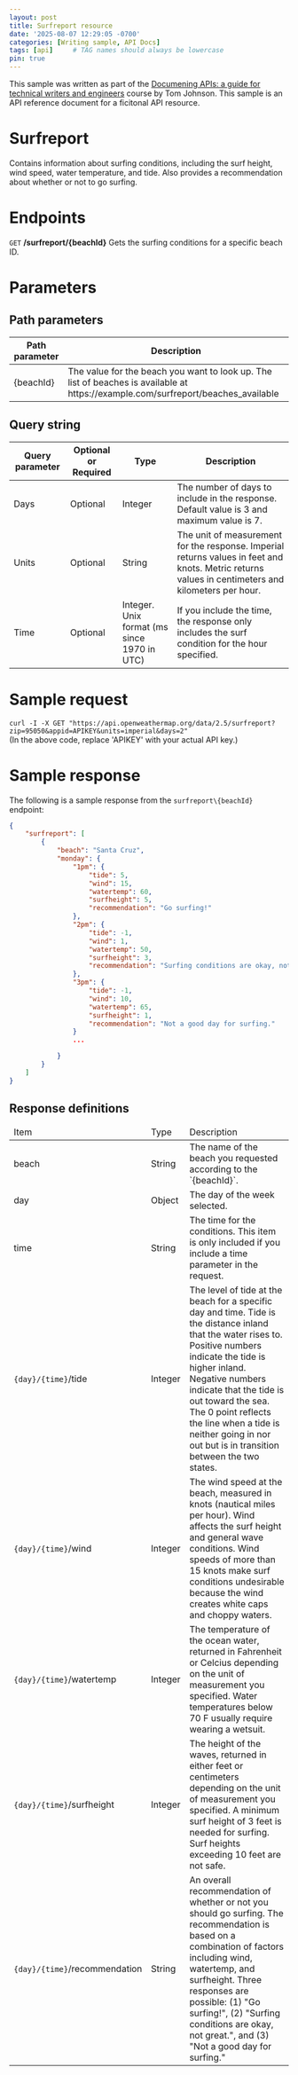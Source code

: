 ```yaml
---
layout: post
title: Surfreport resource
date: '2025-08-07 12:29:05 -0700'
categories: [Writing sample, API Docs]
tags: [api]     # TAG names should always be lowercase
pin: true
---
```

This sample was written as part of the [Documening APIs: a guide for technical writers and engineers](https://idratherbewriting.com/learnapidoc/) course by Tom Johnson. This sample is an API reference document for a ficitonal API resource.

# Surfreport
Contains information about surfing conditions, including the surf height, wind speed, water temperature, and tide. Also provides a recommendation about whether or not to go surfing.

# Endpoints
`GET` **/surfreport/{beachId}**
Gets the surfing conditions for a specific beach ID.

# Parameters
## Path parameters
<table>
    <thead>
        <tr>
            <th>Path parameter</th>
            <th>Description</th>
        </tr>
    </thead>
    <tbody>
        <tr>
            <td>{beachId}</td>
            <td>The value for the beach you want to look up. The list of beaches is available at https://example.com/surfreport/beaches_available</td>
        </tr>
    </tbody>
</table>

## Query string
<table>
    <thead>
        <tr>
            <th>Query parameter</th>
            <th>Optional or Required</th>
            <th>Type</th>
            <th>Description</th>
        </tr>
    </thead>
    <tbody>
        <tr>
            <td>Days</td>
            <td>Optional</td>
            <td>Integer</td>
            <td>The number of days to include in the response. Default value is 3 and maximum value is 7.</td>
        </tr>
        <tr>
            <td>Units</td>
            <td>Optional</td>
            <td>String</td>
            <td>The unit of measurement for the response. Imperial returns values in feet and knots. Metric returns values in centimeters and kilometers per hour.</td>
        </tr>
        <tr>
            <td>Time</td>
            <td>Optional</td>
            <td>Integer. Unix format (ms since 1970 in UTC)</td>
            <td>If you include the time, the response only includes the surf condition for the hour specified.</td>
        </tr>
    </tbody>
</table>

# Sample request
`curl -I -X GET "https://api.openweathermap.org/data/2.5/surfreport?zip=95050&appid=APIKEY&units=imperial&days=2"`  
(In the above code, replace 'APIKEY' with your actual API key.)

# Sample response
The following is a sample response from the `surfreport\{beachId}` endpoint:
```json
{
    "surfreport": [
        {
            "beach": "Santa Cruz",
            "monday": {
                "1pm": {
                    "tide": 5,
                    "wind": 15,
                    "watertemp": 60,
                    "surfheight": 5,
                    "recommendation": "Go surfing!"
                },
                "2pm": {
                    "tide": -1,
                    "wind": 1,
                    "watertemp": 50,
                    "surfheight": 3,
                    "recommendation": "Surfing conditions are okay, not great"
                },
                "3pm": {
                	"tide": -1,
                	"wind": 10,
                	"watertemp": 65,
                	"surfheight": 1,
                	"recommendation": "Not a good day for surfing."
                }
                ...

            }
        }
    ]
}
```

## Response definitions
<table>
    <thead>
      <tr>
        <td>Item</td>
        <td>Type</td>
        <td>Description</td>
      </tr>
    </thead>
    <tr>
        <td>beach</td>
        <td>String</td>
        <td>The name of the beach you requested according to the `{beachId}`.</td>
    </tr>
    <tr>
        <td>day</td>
        <td>Object</td>
        <td>The day of the week selected.</td>
    </tr>
    <tr>
        <td>time</td>
        <td>String</td>
        <td>The time for the conditions. This item is only included if you include a time parameter in the request.</td>
    </tr>
    <tr>
        <td><code>{day}/{time}</code>/tide</td>
        <td>Integer</td>
        <td>The level of tide at the beach for a specific day and time. Tide is the distance inland that the water rises to. Positive numbers indicate the tide is higher inland. Negative numbers indicate that the tide is out toward the sea. The 0 point reflects the line when a tide is neither going in nor out but is in transition between the two states.</td>
    </tr>
    <tr>
        <td><code>{day}/{time}</code>/wind</td>
        <td>Integer</td>
        <td>The wind speed at the beach, measured in knots (nautical miles per hour). Wind affects the surf height and general wave conditions. Wind speeds of more than 15 knots make surf conditions undesirable because the wind creates white caps and choppy waters.</td>
    </tr>
    <tr>
        <td><code>{day}/{time}</code>/watertemp</td>
        <td>Integer</td>
        <td>The temperature of the ocean water, returned in Fahrenheit or Celcius depending on the unit of measurement you specified. Water temperatures below 70 F usually require wearing a wetsuit.</td>
    </tr>
    <tr>
        <td><code>{day}/{time}</code>/surfheight</td>
        <td>Integer</td>
        <td>The height of the waves, returned in either feet or centimeters depending on the unit of measurement you specified. A minimum surf height of 3 feet is needed for surfing. Surf heights exceeding 10 feet are not safe.</td>
    </tr>
    <tr>
        <td><code>{day}/{time}</code>/recommendation</td>
        <td>String</td>
        <td>An overall recommendation of whether or not you should go surfing. The recommendation is based on a combination of factors including wind, watertemp, and surfheight. Three responses are possible: (1) &quot;Go surfing!&quot;, (2) &quot;Surfing conditions are okay, not great.&quot;, and (3) &quot;Not a good day for surfing.&quot;</td>
    </tr>
</table>
